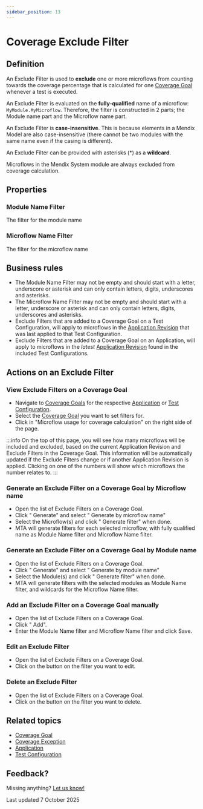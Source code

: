 ```yaml
---
sidebar_position: 13
---
```


# Coverage Exclude Filter

## Definition

An Exclude Filter is used to **exclude** one or more microflows from counting towards the coverage percentage that is calculated for one [Coverage Goal](coverage-goal) whenever a test is executed.

An Exclude Filter is evaluated on the **fully-qualified** name of a microflow: `MyModule.MyMicroflow`. Therefore, the filter is constructed in 2 parts; the Module name part and the Microflow name part.

An Exclude Filter is **case-insensitive**. This is because elements in a Mendix Model are also case-insensitive (there cannot be two modules with the same name even if the casing is different).

An Exclude Filter can be provided with asterisks (\*) as a **wildcard**. 

Microflows in the Mendix System module are always excluded from coverage calculation.

## Properties

### Module Name Filter
The filter for the module name

### Microflow Name Filter
The filter for the microflow name

## Business rules
- The Module Name Filter may not be empty and should start with a letter, underscore or asterisk and can only contain letters, digits, underscores and asterisks.
- The Microflow Name Filter may not be empty and should start with a letter, underscore or asterisk and can only contain letters, digits, underscores and asterisks.
- Exclude Filters that are added to a Coverage Goal on a Test Configuration, will apply to microflows in the [Application Revision](application-revision) that was last applied to that Test Configuration. 
- Exclude Filters that are added to a Coverage Goal on an Application, will apply to microflows in the *latest* [Application Revision](application-revision) found in the included Test Configurations. 

## Actions on an Exclude Filter

### View Exclude Filters on a Coverage Goal
- Navigate to [<i class="fal fa-umbrella"></i> Coverage Goals](coverage-goal) for the respective [Application](application) or [Test Configuration](test-configuration).
- Select the [Coverage Goal](coverage-goal) you want to set filters for.
- Click <i class="fa fa-pencil"></i> in "Microflow usage for coverage calculation" on the right side of the page.

:::info
On the top of this page, you will see how many microflows will be included and excluded, based on the current Application Revision and Exclude Filters in the Coverage Goal.
This information will be automatically updated if the Exclude Filters change or if another Application Revision is applied. 
Clicking on one of the numbers will show which microflows the number relates to. 
:::

### Generate an Exclude Filter on a Coverage Goal by Microflow name
- Open the list of Exclude Filters on a Coverage Goal.
- Click "<i class="fal fa-wand-magic-sparkles"></i> Generate" and select "<i class="fal fa-play-circle"></i> Generate by microflow name"
- Select the Microflow(s) and click "<i class="fal fa-wand-magic-sparkles"></i> Generate filter" when done.
- MTA will generate filters for each selected microflow, with fully qualified name as Module Name filter and Microflow Name filter.

### Generate an Exclude Filter on a Coverage Goal by Module name
- Open the list of Exclude Filters on a Coverage Goal.
- Click "<i class="fal fa-wand-magic-sparkles"></i> Generate" and select "<i class="fal fa-cube"></i> Generate by module name"
- Select the Module(s) and click "<i class="fal fa-wand-magic-sparkles"></i> Generate filter" when done.
- MTA will generate filters with the selected modules as Module Name filter, and wildcards for the Microflow Name filter.

### Add an Exclude Filter on a Coverage Goal manually
- Open the list of Exclude Filters on a Coverage Goal.
- Click "<i class="fal fa-plus-circle"></i> Add".
- Enter the Module Name filter and Microflow Name filter and click Save.

### Edit an Exclude Filter
- Open the list of Exclude Filters on a Coverage Goal.
- Click on the <i class="fa fa-pencil"></i> button on the filter you want to edit.

### Delete an Exclude Filter
- Open the list of Exclude Filters on a Coverage Goal.
- Click on the <i class="fa fa-trash-alt"></i> button on the filter you want to delete.


## Related topics
- [Coverage Goal](coverage-goal)
- [Coverage Exception](coverage-exception)
- [Application](application)
- [Test Configuration](test-configuration)

## Feedback?
Missing anything? [Let us know!](mailto:support@menditect.com)

Last updated 7 October 2025